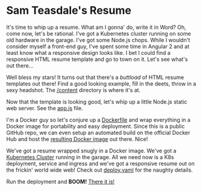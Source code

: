 # Sam Teasdale's Resume
It's time to whip up a resume.  What am I gonna' do, write it in Word?  Oh, come now, let's be rational.  I've got a 
Kubernetes cluster running on some old hardware in the garage.  I've got some Node.js chops.  While I wouldn't consider 
myself a front-end guy, I've spent some time in Angular 2 and at least know what a responsive design looks like.  I bet
I could find a responsive HTML resume template and go to town on it.  Let's see what's out there...

Well bless my stars!  It turns out that there's a _buttload_ of HTML resume templates out there!  Find a good looking
example, fill in the deets, throw in a sexy headshot.  The [/content](https://github.com/steasdal/resume-responsive/tree/master/content) 
directory is where it's at.
  
Now that the template is looking good, let's whip up a little Node.js static web server.
See the [app.js](https://github.com/steasdal/resume-responsive/blob/master/app.js) file.

I'm a Docker guy so let's conjure up a [Dockerfile](https://github.com/steasdal/resume-responsive/blob/master/Dockerfile) 
and wrap everything in a Docker image for portability and easy deployment.  Since this is a public GitHub repo,
we can even setup an automated build on the official Docker Hub and host the 
[resulting Docker image](https://hub.docker.com/r/steasdal/resume-responsive/) out there.  Nice!

We've got a resume wrapped snugly in a Docker image.  We've got a [Kubernetes Cluster](https://goo.gl/photos/SKRTMvPVZrns4YzW9)
running in the garage.  All we need now is a K8s deployment, service and ingress and we've got a responsive resume out 
on the frickin' world wide web!  Check out [deploy.yaml](https://github.com/steasdal/resume-responsive/blob/master/deploy.yaml) for
the naughty details.

Run the deployment and **BOOM!**  [There it is!](http://resume.teasdale.link)


